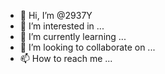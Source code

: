 - 👋 Hi, I’m @2937Y
- 👀 I’m interested in ...
- 🌱 I’m currently learning ...
- 💞️ I’m looking to collaborate on ...
- 📫 How to reach me ...

<!---
2937Y/2937Y is a ✨ special ✨ repository because its `README.md` (this file) appears on your GitHub profile.
You can click the Preview link to take a look at your changes.
--->
